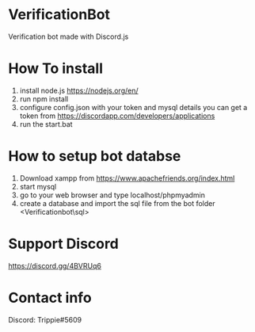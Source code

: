 # VerificationBot
Verification bot made with Discord.js

# How To install

1. install node.js <https://nodejs.org/en/>
2. run npm install
3. configure config.json with your token and mysql details  you can get a token from <https://discordapp.com/developers/applications>
4. run the start.bat

# How to setup bot databse
1. Download xampp from <https://www.apachefriends.org/index.html>
2. start mysql
3. go to your web browser and type localhost/phpmyadmin
4. create a database and import the sql file from the bot folder <Verificationbot\sql>


# Support Discord
https://discord.gg/4BVRUq6

# Contact info

Discord: Trippie#5609

